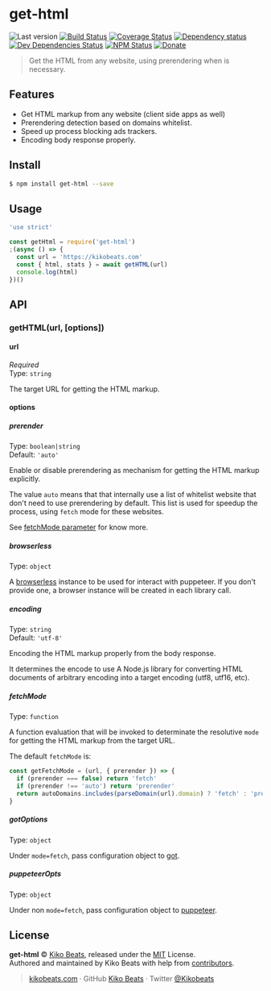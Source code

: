 # get-html

![Last version](https://img.shields.io/github/tag/Kikobeats/get-html.svg?style=flat-square)
[![Build Status](https://img.shields.io/travis/Kikobeats/get-html/master.svg?style=flat-square)](https://travis-ci.org/Kikobeats/get-html)
[![Coverage Status](https://img.shields.io/coveralls/Kikobeats/get-html.svg?style=flat-square)](https://coveralls.io/github/Kikobeats/get-html)
[![Dependency status](https://img.shields.io/david/Kikobeats/get-html.svg?style=flat-square)](https://david-dm.org/Kikobeats/get-html)
[![Dev Dependencies Status](https://img.shields.io/david/dev/Kikobeats/get-html.svg?style=flat-square)](https://david-dm.org/Kikobeats/get-html#info=devDependencies)
[![NPM Status](https://img.shields.io/npm/dm/get-html.svg?style=flat-square)](https://www.npmjs.org/package/get-html)
[![Donate](https://img.shields.io/badge/donate-paypal-blue.svg?style=flat-square)](https://paypal.me/Kikobeats)

> Get the HTML from any website, using prerendering when is necessary.

## Features

- Get HTML markup from any website (client side apps as well)
- Prerendering detection based on domains whitelist.
- Speed up process blocking ads trackers.
- Encoding body response properly.

## Install

```bash
$ npm install get-html --save
```

## Usage

```js
'use strict'

const getHtml = require('get-html')
;(async () => {
  const url = 'https://kikobeats.com'
  const { html, stats } = await getHTML(url)
  console.log(html)
})()
```

## API

### getHTML(url, [options])

#### url

*Required*<br>
Type: `string`

The target URL for getting the HTML markup.

#### options

##### prerender

Type: `boolean|string`<br>
Default: `'auto'`

Enable or disable prerendering as mechanism for getting the HTML markup explicitly.

The value `auto` means that that internally use a list of whitelist website that don't need to use prerendering by default. This list is used for speedup the process, using `fetch` mode for these websites.

See [fetchMode parameter](#fetchMode) for know more.

##### browserless

Type: `object`<br>

A [browserless](https://browserless.js.org/) instance to be used for interact with puppeteer. If you don't provide one, a browser instance will be created in each library call.

##### encoding

Type: `string`<br>
Default: `'utf-8'`

Encoding the HTML markup properly from the body response.

It determines the encode to use A Node.js library for converting HTML documents of arbitrary encoding into a target encoding (utf8, utf16, etc).

##### fetchMode

Type: `function`<br>

A function evaluation that will be invoked to determinate the resolutive `mode` for getting the HTML markup from the target URL.

The default `fetchMode` is:

```js
const getFetchMode = (url, { prerender }) => {
  if (prerender === false) return 'fetch'
  if (prerender !== 'auto') return 'prerender'
  return autoDomains.includes(parseDomain(url).domain) ? 'fetch' : 'prerender'
}
```

##### gotOptions

Type: `object`<br>

Under `mode=fetch`, pass configuration object to [got](https://www.npmjs.com/package/got).

##### puppeteerOpts

Type: `object`

Under non `mode=fetch`, pass configuration object to [puppeteer](https://www.npmjs.com/package/puppeteer).

## License

**get-html** © [Kiko Beats](https://kikobeats.com), released under the [MIT](https://github.com/Kikobeats/get-html/blob/master/LICENSE.md) License.<br>
Authored and maintained by Kiko Beats with help from [contributors](https://github.com/Kikobeats/get-html/contributors).

> [kikobeats.com](https://kikobeats.com) · GitHub [Kiko Beats](https://github.com/Kikobeats) · Twitter [@Kikobeats](https://twitter.com/Kikobeats)
